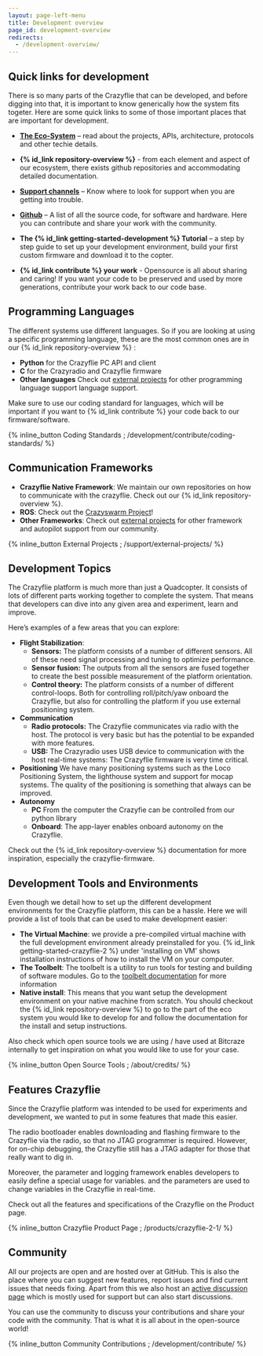 ```yaml
---
layout: page-left-menu
title: Development overview
page_id: development-overview
redirects:
  - /development-overview/
---
```


## Quick links for development

There is so many parts of the Crazyflie that can be developed, and before digging into that, it is important to know generically how the system fits togeter. Here are some quick links to some of those important places that are important for development.

* **[The Eco-System](/documentation/system/)** – read about the projects, APIs, architecture, protocols and other techie details. 

* **{% id_link repository-overview %}** - from each element and aspect of our ecosystem, there exists github repositories and accommodating detailed documentation.

* **[Support channels](/support/getting-help/)** – Know where to look for support when you are getting into trouble.

* **[Github](https://github.com/bitcraze)** – A list of all the source code, for software and hardware. Here you can contribute and share your work with the community.

* **The {% id_link getting-started-development %} Tutorial** – a step by step guide to set up your development environment, build your first custom firmware and download it to the copter.

* **{% id_link contribute %} your work** - Opensource is all about sharing and caring! If you want your code to be preserved and used by more generations, contribute your work back to our code base. 


## Programming Languages 


The different systems use different languages. So if you are looking at using a
specific programming language, these are the most common ones are in our {% id_link repository-overview %} :

* **Python** for the Crazyflie PC API and client 
* **C** for the Crazyradio and Crazyflie firmware
* **Other languages** Check out [external projects](/support/external-projects/#connectivity-libraries) for other programming language support language support.

Make sure to use our coding standard for languages, which will be important if you want to {% id_link contribute %} your code back to our firmware/software.

 {% inline_button Coding Standards ; /development/contribute/coding-standards/ %}




## Communication Frameworks
* **Crazyflie Native Framework**: We maintain our own repositories on how to communicate with the crazyflie. Check out our {% id_link repository-overview %}.
* **ROS**: Check out the [Crazyswarm Project](https://crazyswarm.readthedocs.io/en/latest/)!
* **Other Frameworks**: Check out [external projects](/support/external-projects/#connectivity-libraries) for other framework and autopilot support from our community.

 {% inline_button External Projects ; /support/external-projects/ %}



## Development Topics

The Crazyflie platform is much more than just a Quadcopter. It consists of lots
of different parts working together to complete the system. That means that
developers can dive into any given area and experiment, learn and improve.

Here’s examples of a few areas that you can explore:

* **Flight Stabilization**:
  * **Sensors:** The platform consists of a number of different sensors. All of
these need signal processing and tuning to optimize performance.
  * **Sensor fusion:** The outputs from all the sensors are fused together to
create the best possible measurement of the platform orientation.
  * **Control theory:** The platform consists of a number of different
control-loops. Both for controlling roll/pitch/yaw onboard the Crazyflie, but
also for controlling the platform if you use external positioning system.
* **Communication**
  * **Radio protocols:** The Crazyflie communicates via radio with the host. The
protocol is very basic but has the potential to be expanded with more features.
  * **USB:** The Crazyradio uses USB device to communication with the host
real-time systems: The Crazyflie firmware is very time critical.
* **Positioning** We have many positioning systems such as the Loco Positioning System, the lighthouse system and support for mocap systems. The quality of the positioning is something that always can be improved.
* **Autonomy**
  * **PC** From the computer the Crazyfie can be controlled from our python library
  * **Onboard**: The app-layer enables onboard autonomy on the Crazyflie. 


Check out the {% id_link repository-overview %} documentation for more inspiration, especially the crazyflie-firmware. 


## Development Tools and Environments

Even though we detail how to set up the different development environments for
the Crazyflie platform, this can be a hassle. Here we will provide a list of tools that can be used to make development easier:

* **The Virtual Machine**: we provide a pre-compiled virtual machine with the full development environment already preinstalled for you. {% id_link getting-started-crazyflie-2 %} under 'installing on VM' shows installation instructions of how to install the VM on your computer.
* **The Toolbelt**: The toolbelt is a utility to run tools for testing and building of software modules. Go to the [toolbelt documentation](/documentation/repository/toolbelt/master/) for more information
* **Native install**: This means that you want setup the development environment on your native machine from scratch. You should checkout the  {% id_link repository-overview %} to go to the part of the eco system you would like to develop for and follow the documentation for the install and setup instructions. 

Also check which open source tools we are using / have used at Bitcraze internally to get inspiration on what you would like to use for your case.


 {% inline_button Open Source Tools ; /about/credits/ %}

## Features Crazyflie

Since the Crazyflie platform was intended to be used for experiments and
development, we wanted to put in some features that made this easier. 

The radio bootloader enables downloading and flashing firmware to the Crazyflie via the radio, so that no JTAG programmer is required. However, for on-chip debugging, the Crazyflie still has a JTAG adapter for those that really want to dig in.

Moreover, the parameter and logging framework enables developers to easily define a special usage for variables. and the parameters are used to change variables in the Crazyflie in real-time. 

Check out all the features and specifications of the Crazyflie on the Product page.

 {% inline_button Crazyflie Product Page  ; /products/crazyflie-2-1/ %}

## Community

All our projects are open and are hosted over at GitHub. This is also the place
where you can suggest new features, report issues and find current issues that
needs fixing.    Apart from this we also host an [active discussion page](https://discussions.bitcraze.io/) which is mostly used for support but can also start discussions. 

You can use the community to discuss your contributions and share your code with the community. That is what it is all about in the open-source world! 

 {% inline_button Community Contributions ; /development/contribute/ %}
